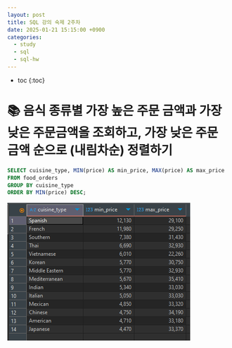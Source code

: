 ```yaml
---
layout: post
title: SQL 강의 숙제 2주차
date: 2025-01-21 15:15:00 +0900
categories: 
  - study
  - sql
  - sql-hw
---
```


* toc
{:toc}

# 📚 음식 종류별 가장 높은 주문 금액과 가장 낮은 주문금액을 조회하고, 가장 낮은 주문금액 순으로 (내림차순) 정렬하기

```sql
SELECT cuisine_type, MIN(price) AS min_price, MAX(price) AS max_price
FROM food_orders
GROUP BY cuisine_type
ORDER BY MIN(price) DESC;
```
![hw2-1](/assets/img/blog/sql-hw/hw2-1.png)